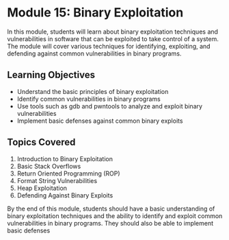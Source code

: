 # Module 15: Binary Exploitation

In this module, students will learn about binary exploitation techniques and vulnerabilities in software that can be exploited to take control of a system. The module will cover various techniques for identifying, exploiting, and defending against common vulnerabilities in binary programs.

## Learning Objectives

- Understand the basic principles of binary exploitation
- Identify common vulnerabilities in binary programs
- Use tools such as gdb and pwntools to analyze and exploit binary vulnerabilities
- Implement basic defenses against common binary exploits

## Topics Covered

1. Introduction to Binary Exploitation
2. Basic Stack Overflows
3. Return Oriented Programming (ROP)
4. Format String Vulnerabilities
5. Heap Exploitation
6. Defending Against Binary Exploits

By the end of this module, students should have a basic understanding of binary exploitation techniques and the ability to identify and exploit common vulnerabilities in binary programs. They should also be able to implement basic defenses
